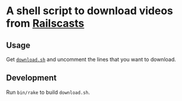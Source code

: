 # A shell script to download videos from [Railscasts](http://railscasts.com)

## Usage

Get [`download.sh`](download.sh) and uncomment the lines that you want to download.

## Development

Run `bin/rake` to build `download.sh`.
